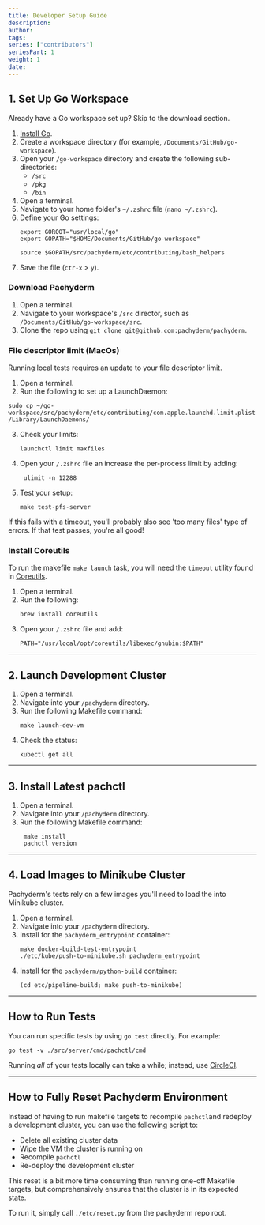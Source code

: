 ```yaml
---
title: Developer Setup Guide
description:
author:
tags: 
series: ["contributors"]
seriesPart: 1
weight: 1
date:
---
```

## 1. Set Up Go Workspace

Already have a Go workspace set up? Skip to the download section. 

1. [Install Go](https://go.dev/doc/install).
2. Create a workspace directory (for example, `/Documents/GitHub/go-workspace`).
3. Open your `/go-workspace` directory and create the following sub-directories:
      - `/src`
      - `/pkg`
      - `/bin` 
4. Open a terminal. 
5. Navigate to your home folder's `~/.zshrc` file (`nano ~/.zshrc`).
6. Define your Go settings:
    ```shell
    export GOROOT="usr/local/go"
    export GOPATH="$HOME/Documents/GitHub/go-workspace"

    source $GOPATH/src/pachyderm/etc/contributing/bash_helpers
    ```
7. Save the file (`ctr-x` > `y`).

### Download Pachyderm

1. Open a terminal.
2. Navigate to your workspace's `/src` director, such as `/Documents/GitHub/go-workspace/src`.
3. Clone the repo using `git clone git@github.com:pachyderm/pachyderm`.

### File descriptor limit (MacOs)

Running local tests requires an update to your file descriptor limit.

1.  Open a terminal.
2.  Run the following to set up a LaunchDaemon:
   ```shell
   sudo cp ~/go-workspace/src/pachyderm/etc/contributing/com.apple.launchd.limit.plist /Library/LaunchDaemons/
   ```
3.  Check your limits:
    ```shell
    launchctl limit maxfiles
    ```
4.  Open your `/.zshrc` file an increase the per-process limit by adding:
    ```shell
     ulimit -n 12288
    ```
5.  Test your setup:
    ```shell
    make test-pfs-server
    ```

If this fails with a timeout, you'll probably also see 'too many files' type of errors. If that test passes, you're all good!

### Install Coreutils

To run the makefile `make launch` task, you will need the `timeout` utility found in [Coreutils](https://www.gnu.org/software/coreutils/).

1. Open a terminal.
2. Run the following:
    ```shell
    brew install coreutils
    ```
3. Open your `/.zshrc` file and add:
   ```shell
   PATH="/usr/local/opt/coreutils/libexec/gnubin:$PATH"
   ```

--- 

## 2. Launch Development Cluster

1. Open a terminal. 
2. Navigate into your `/pachyderm` directory.
3. Run the following Makefile command:
   ```shell
   make launch-dev-vm 
   ```
4. Check the status:
    ```shell 
    kubectl get all
    ```

---

## 3. Install Latest pachctl

1. Open a terminal. 
2. Navigate into your `/pachyderm` directory.
3. Run the following Makefile command:
   ```shell
    make install
    pachctl version
   ```

---

## 4. Load Images to Minikube Cluster

Pachyderm's tests rely on a few images you'll need to load the into Minikube cluster.

1. Open a terminal. 
2. Navigate into your `/pachyderm` directory.
3. Install for the `pachyderm_entrypoint` container:
    ```shell
    make docker-build-test-entrypoint
    ./etc/kube/push-to-minikube.sh pachyderm_entrypoint
    ```
4. Install for the `pachyderm/python-build` container: 
    ```shell
    (cd etc/pipeline-build; make push-to-minikube)
    ```

---

## How to Run Tests

You can run specific tests by using `go test` directly. For example: 

   ```shell
   go test -v ./src/server/cmd/pachctl/cmd
   ```

Running *all* of your tests locally can take a while; instead, use [CircleCI](https://circleci.com/). 

---

## How to Fully Reset Pachyderm Environment 

Instead of having to run makefile targets to recompile `pachctl`and redeploy a development cluster, you can use the following script to:

- Delete all existing cluster data
- Wipe the VM the cluster is running on 
- Recompile `pachctl` 
- Re-deploy the development cluster 

This reset is a bit more time consuming than running one-off Makefile targets,
but comprehensively ensures that the cluster is in its expected state.

To run it, simply call `./etc/reset.py` from the pachyderm repo root.